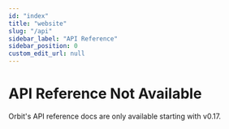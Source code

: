 ```yaml
---
id: "index"
title: "website"
slug: "/api"
sidebar_label: "API Reference"
sidebar_position: 0
custom_edit_url: null
---
```


# API Reference Not Available

Orbit's API reference docs are only available starting with v0.17.
